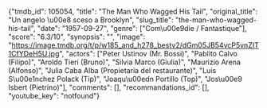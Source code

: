 {"tmdb_id": 105054, "title": "The Man Who Wagged His Tail", "original_title": "Un angelo \u00e8 sceso a Brooklyn", "slug_title": "the-man-who-wagged-his-tail", "date": "1957-09-27", "genre": ["Com\u00e9die / Fantastique"], "score": "6.3/10", "synopsis": "", "image": "https://image.tmdb.org/t/p/w185_and_h278_bestv2/dGm05JB54vcP5vnZIT1CfYDeH5U.jpg", "actors": ["Peter Ustinov (Mr. Bossi)", "Pablito Calvo (Filipo)", "Aroldo Tieri (Bruno)", "Silvia Marco (Giulia)", "Maurizio Arena (Alfonso)", "Julia Caba Alba (Propietaria del restaurante)", "Luis S\u00e1nchez Polack (Tip)", "Joaqu\u00edn Portillo (Top)", "Jos\u00e9 Isbert (Pietrino)"], "comments": [], "recommandations_id": [], "youtube_key": "notfound"}